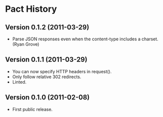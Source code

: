 # Pact History

## Version 0.1.2 (2011-03-29)

* Parse JSON responses even when the content-type includes a charset. (Ryan Grove)

## Version 0.1.1 (2011-03-29)

* You can now specify HTTP headers in request().
* Only follow relative 302 redirects.
* Linted.

## Version 0.1.0 (2011-02-08)

* First public release.
